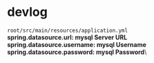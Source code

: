 # devlog

`root/src/main/resources/application.yml`\
**spring.datasource.url: mysql Server URL**\
**spring.datasource.username: mysql Username**\
**spring.datasource.password: mysql Password**\
